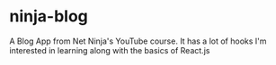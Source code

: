 # ninja-blog
A Blog App from Net Ninja's YouTube course. It has a lot of hooks I'm interested in learning along with the basics of React.js
